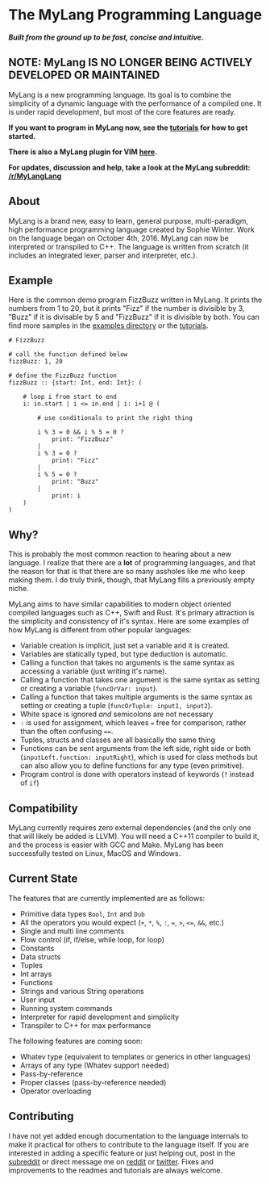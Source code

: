 # The MyLang Programming Language
**_Built from the ground up to be fast, concise and intuitive._**

## NOTE: MyLang IS NO LONGER BEING ACTIVELY DEVELOPED OR MAINTAINED ##

MyLang is a new programming language. Its goal is to combine the simplicity of a dynamic language with the performance of a compiled one. It is under rapid development, but most of the core features are ready.

__If you want to program in MyLang now, see the [tutorials](tutorials/index.md) for how to get started.__

__There is also a MyLang plugin for VIM [here](https://github.com/wsKilljoy/vim-MyLang).__

__For updates, discussion and help, take a look at the MyLang subreddit: [/r/MyLangLang](https://www.reddit.com/r/MyLangLang/)__


## About
MyLang is a brand new, easy to learn, general purpose, multi-paradigm, high performance programming language created by Sophie Winter. Work on the language began on October 4th, 2016. MyLang can now be interpreted or transpiled to C++. The language is written from scratch (it includes an integrated lexer, parser and interpreter, etc.).

## Example
Here is the common demo program FizzBuzz written in MyLang. It prints the numbers from 1 to 20, but it prints "Fizz" if the number is divisible by 3, "Buzz" if it is divisable by 5 and "FizzBuzz" if it is divisible by both. You can find more samples in the [examples directory](https://github.com/william01110111/MyLang/tree/master/examples) or the [tutorials](https://github.com/william01110111/MyLang/tree/master/tutorials).

```
# FizzBuzz

# call the function defined below
fizzBuzz: 1, 20

# define the FizzBuzz function
fizzBuzz :: {start: Int, end: Int}: (

	# loop i from start to end
	i: in.start | i <= in.end | i: i+1 @ (

		# use conditionals to print the right thing

		i % 3 = 0 && i % 5 = 0 ?
			print: "FizzBuzz"
		|
		i % 3 = 0 ?
			print: "Fizz"
		|
		i % 5 = 0 ?
			print: "Buzz"
		|
			print: i
	)
)
```

## Why?
This is probably the most common reaction to hearing about a new language. I realize that there are a __lot__ of programming languages, and that the reason for that is that there are so many assholes like me who keep making them. I do truly think, though, that MyLang fills a previously empty niche.

MyLang aims to have similar capabilities to modern object oriented compiled languages such as C++, Swift and Rust. It's primary attraction is the simplicity and consistency of it's syntax. Here are some examples of how MyLang is different from other popular languages:

* Variable creation is implicit, just set a variable and it is created.
* Variables are statically typed, but type deduction is automatic.
* Calling a function that takes no arguments is the same syntax as accessing a variable (just writing it's name).
* Calling a function that takes one argument is the same syntax as setting or creating a variable (`funcOrVar: input`).
* Calling a function that takes multiple arguments is the same syntax as setting or creating a tuple (`funcOrTuple: input1, input2`).
* White space is ignored _and_ semicolons are not necessary
* `:` is used for assignment, which leaves `=` free for comparison, rather than the often confusing `==`.
* Tuples, structs and classes are all basically the same thing
* Functions can be sent arguments from the left side, right side or both (`inputLeft.function: inputRight`), which is used for class methods but can also allow you to define functions for any type (even primitive).
* Program control is done with operators instead of keywords (`?` instead of `if`)

## Compatibility
MyLang currently requires zero external dependencies (and the only one that will likely be added is LLVM). You will need a C++11 compiler to build it, and the process is easier with GCC and Make. MyLang has been successfully tested on Linux, MacOS and Windows.

## Current State
The features that are currently implemented are as follows:

* Primitive data types `Bool`, `Int` and `Dub`
* All the operators you would expect (`+`, `*`, `%`, `:`, `=`, `>`, `<=`, `&&`, etc.)
* Single and multi line comments
* Flow control (if, if/else, while loop, for loop)
* Constants
* Data structs
* Tuples
* Int arrays
* Functions
* Strings and various String operations
* User input
* Running system commands
* Interpreter for rapid development and simplicity
* Transpiler to C++ for max performance

The following features are coming soon:

* Whatev type (equivalent to templates or generics in other languages)
* Arrays of any type (Whatev support needed)
* Pass-by-reference
* Proper classes (pass-by-reference needed)
* Operator overloading

## Contributing
I have not yet added enough documentation to the language internals to make it practical for others to contribute to the language itself. If you are interested in adding a specific feature or just helping out, post in the [subreddit](https://www.reddit.com/r/MyLangLang/) or direct message me on [reddit](www.reddit.com/u/william01110111/) or [twitter](https://twitter.com/MyLangLang). Fixes and improvements to the readmes and tutorials are always welcome.
